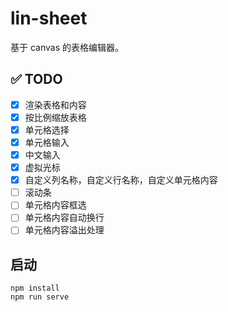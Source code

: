 # lin-sheet
基于 canvas 的表格编辑器。

## :white_check_mark: TODO
- [x] 渲染表格和内容
- [x] 按比例缩放表格
- [x] 单元格选择
- [x] 单元格输入
- [x] 中文输入
- [x] 虚拟光标
- [x] 自定义列名称，自定义行名称，自定义单元格内容
- [ ] 滚动条
- [ ] 单元格内容框选
- [ ] 单元格内容自动换行
- [ ] 单元格内容溢出处理

## 启动
```
npm install
npm run serve
```
